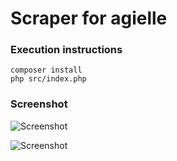 # Scraper for agielle


### Execution instructions

```shell
composer install
php src/index.php
```

### Screenshot

![Screenshot](https://dl.dropboxusercontent.com/u/39582350/first-agielle-result.png)

![Screenshot](https://dl.dropboxusercontent.com/u/39582350/second-agielle-result.jpg)
